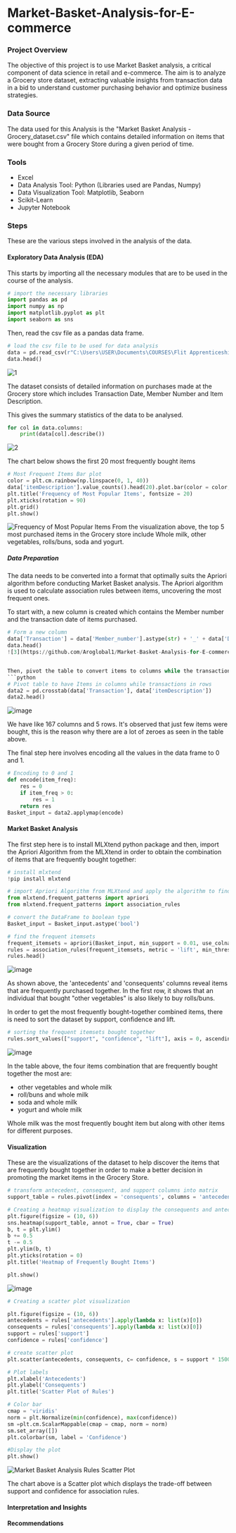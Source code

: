 # Market-Basket-Analysis-for-E-commerce
### Project Overview
The objective of this project is to use Market Basket analysis, a critical component of data science in retail and e-commerce. The aim is to analyze a Grocery store dataset, extracting valuable insights from transaction data in a bid to understand customer purchasing behavior and optimize business strategies.

### Data Source
The data used for this Analysis is the "Market Basket Analysis - Grocery_dataset.csv" file which contains detailed information on items that were bought from a Grocery Store during a given period of time.

### Tools

- Excel
- Data Analysis Tool: Python (Libraries used are Pandas, Numpy)
- Data Visualization Tool: Matplotlib, Seaborn
- Scikit-Learn
- Jupyter Notebook

### Steps 

These are the various steps involved in the analysis of the data.


#### Exploratory Data Analysis (EDA)

This starts by importing all the necessary modules that are to be used in the course of the analysis.
``` python
# import the necessary libraries
import pandas as pd
import numpy as np
import matplotlib.pyplot as plt
import seaborn as sns
```


Then, read the csv file as a pandas data frame. 
```python
# load the csv file to be used for data analysis
data = pd.read_csv(r"C:\Users\USER\Documents\COURSES\Flit Apprenticeship\Projects\Market Basket Analysis - Groceries_dataset.csv")
data.head()
```
![1](https://github.com/Aroglobal1/Market-Basket-Analysis-for-E-commerce-/assets/148555924/92f9bd5b-b87c-4896-a4b5-d641392bf58e)

The dataset consists of detailed information on purchases made at the Grocery store which includes Transaction Date, Member Number and Item Description.

This gives the summary statistics of the data to be analysed.
```python
for col in data.columns:
    print(data[col].describe())
```
![2](https://github.com/Aroglobal1/Market-Basket-Analysis-for-E-commerce-/assets/148555924/2e9fc245-44d0-49d8-8507-0c5353b72729)

The chart below shows the first 20 most frequently bought items
```python
# Most Frequent Items Bar plot
color = plt.cm.rainbow(np.linspace(0, 1, 40))
data['itemDescription'].value_counts().head(20).plot.bar(color = color, figsize = (10, 4))
plt.title('Frequency of Most Popular Items', fontsize = 20)
plt.xticks(rotation = 90)
plt.grid()
plt.show()
```
![Frequency of Most Popular Items](https://github.com/Aroglobal1/Market-Basket-Analysis-for-E-commerce-/assets/148555924/9fa7796f-a1f1-4286-ac94-c372688f7a23)
From the visualization above, the top 5 most purchased items in the Grocery store include Whole milk, other vegetables, rolls/buns, soda and yogurt.

##### Data Preparation
The data needs to be converted into a format that optimally suits the Apriori algorithm before conducting Market Basket analysis. The Apriori algorithm is used to calculate association rules between items, uncovering the most frequent ones.

To start with, a new column is created which contains the Member number and the transaction date of items purchased.

```python
# Form a new column 
data['Transaction'] = data['Member_number'].astype(str) + '_' + data['Date'].astype(str)
data.head()
![3](https://github.com/Aroglobal1/Market-Basket-Analysis-for-E-commerce-/assets/148555924/260ce536-43bd-468d-be51-5982550f5b7d)


Then, pivot the table to convert items to columns while the transactions(new column) to rows so as to observe the items that are bought in each transaction.
```python
# Pivot table to have Items in columns while transactions in rows
data2 = pd.crosstab(data['Transaction'], data['itemDescription'])
data2.head()
```
![image](https://github.com/Aroglobal1/Market-Basket-Analysis-for-E-commerce-/assets/148555924/f73f9c8f-20c7-4891-95a9-63748984584b)

We have like 167 columns and 5 rows. It's observed that just few items were bought, this is the reason why there are a lot of zeroes as seen in the table above.
  

The final step here involves encoding all the values in the data frame to 0 and 1.
```python
# Encoding to 0 and 1
def encode(item_freq):
    res = 0
    if item_freq > 0:
        res = 1
    return res
Basket_input = data2.applymap(encode)
```

#### Market Basket Analysis
The first step here is to install MLXtend python package and then, import the Apriori Algorithm from the MLXtend in order to obtain the combination of items that are frequently bought together:
```python
# install mlxtend
!pip install mlxtend
```

```python
# import Apriori Algorithm from MLXtend and apply the algorithm to find frequent itemsets
from mlxtend.frequent_patterns import apriori
from mlxtend.frequent_patterns import association_rules

# convert the DataFrame to boolean type
Basket_input = Basket_input.astype('bool')

# find the frequent itemsets
frequent_itemsets = apriori(Basket_input, min_support = 0.01, use_colnames = True)
rules = association_rules(frequent_itemsets, metric = 'lift', min_threshold = 0.7)
rules.head()
```
![image](https://github.com/Aroglobal1/Market-Basket-Analysis-for-E-commerce-/assets/148555924/e3bb908b-4e22-4a2a-bb1a-4a2d6e42045b)

As shown above, the 'antecedents' and 'consequents' columns reveal items that are frequently purchased together. In the first row, it shows that an individual that bought "other vegetables" is also likely to buy rolls/buns.

In order to get the most frequently bought-together combined items, there is need to sort the dataset by support, confidence and lift.
```python
# sorting the frequent itemsets bought together
rules.sort_values(["support", "confidence", "lift"], axis = 0, ascending = False).head(10)
```
![image](https://github.com/Aroglobal1/Market-Basket-Analysis-for-E-commerce-/assets/148555924/6413cd79-7abf-4936-9bff-5600c4b54136)

In the table above, the four items combination that are frequently bought together the most are:
- other vegetables and whole milk
- roll/buns and whole milk
- soda and whole milk
- yogurt and whole milk

Whole milk was the most frequently bought item but along with other items for different purposes. 


#### Visualization

These are the visualizations of the dataset to help discover the items that are frequently bought together in order to make a better decision in promoting the market items in the Grocery Store.
```python
# transform antecedent, consequent, and support columns into matrix
support_table = rules.pivot(index = 'consequents', columns = 'antecedents', values = 'support')

# Creating a heatmap visualization to display the consequents and antecedents
plt.figure(figsize = (10, 6))
sns.heatmap(support_table, annot = True, cbar = True)
b, t = plt.ylim()
b += 0.5
t -= 0.5
plt.ylim(b, t)
plt.yticks(rotation = 0)
plt.title('Heatmap of Frequently Bought Items')

plt.show()
```
![image](https://github.com/Aroglobal1/Market-Basket-Analysis-for-E-commerce-/assets/148555924/cb1d875f-b4aa-455d-8749-1d084abf258b)


```python
# Creating a scatter plot visualization

plt.figure(figsize = (10, 6))
antecedents = rules['antecedents'].apply(lambda x: list(x)[0])
consequents = rules['consequents'].apply(lambda x: list(x)[0])
support = rules['support']
confidence = rules['confidence']

# create scatter plot
plt.scatter(antecedents, consequents, c= confidence, s = support * 1500, alpha = 0.7)

# Plot labels
plt.xlabel('Antecedents')
plt.ylabel('Consequents')
plt.title('Scatter Plot of Rules')

# Color bar
cmap = 'viridis'
norm = plt.Normalize(min(confidence), max(confidence))
sm =plt.cm.ScalarMappable(cmap = cmap, norm = norm)
sm.set_array([])
plt.colorbar(sm, label = 'Confidence')

#Display the plot
plt.show()
```
![Market Basket Analysis Rules Scatter Plot](https://github.com/Aroglobal1/Market-Basket-Analysis-for-E-commerce-/assets/148555924/0d18e246-3a27-412d-8f5f-d43a55eb0991)


The chart above is a Scatter plot which displays the trade-off between support and confidence for association rules.

#### Interpretation and Insights

#### Recommendations


